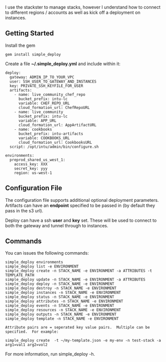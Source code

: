 I use the stackster to manage stacks, however I understand how to connect to different regions / accounts as well as kick off a deployment on instances.

Getting Started
---------------

Install the gem

```
gem install simple_deploy
```

Create a file **~/.simple_deploy.yml** and include within it:

```
deploy:
  gateway: ADMIN_IP_TO_YOUR_VPC
  user: SSH_USER_TO_GATEWAY_AND_INSTANCES
  key: PRIVATE_SSH_KEYFILE_FOR_USER
  artifacts: 
    - name: live_community_chef_repo
      bucket_prefix: intu-lc
      variable: CHEF_REPO_URL
      cloud_formation_url: ChefRepoURL
    - name: live_community
      bucket_prefix: intu-lc
      variable: APP_URL
      cloud_formation_url: AppArtifactURL
    - name: cookbooks
      bucket_prefix: intu-artifacts
      variable: COOKBOOKS_URL
      cloud_formation_url: CookbooksURL
  script: /opt/intu/admin/bin/configure.sh

environments:
  preprod_shared_us_west_1:
    access_key: XXX
    secret_key: yyy
    region: us-west-1
```

Configuration File
------------------

The configuration file supports additional optional deployment parameters.  Artifacts can have an **endpoint** specified to be passed in (by default they pass in the s3 url).

Deploy can have a ssh **user** and **key** set.  These will be used to connect to both the gateway and tunnel through to instances.

Commands
--------

You can issues the following commands:

```
simple_deploy environments
simple_deploy list -e ENVIRONMENT
simple_deploy create -n STACK_NAME -e ENVIRONMENT -a ATTRIBUTES -t TEMPLATE_PATH
simple_deploy update -n STACK_NAME -e ENVIRONMENT -a ATTRIBUTES
simple_deploy deploy -n STACK_NAME -e ENVIRONMENT
simple_deploy destroy -n STACK_NAME -e ENVIRONMENT
simple_deploy instances -n STACK_NAME -e ENVIRONMENT
simple_deploy status -n STACK_NAME -e ENVIRONMENT
simple_deploy attributes -n STACK_NAME -e ENVIRONMENT
simple_deploy events -n STACK_NAME -e ENVIRONMENT
simple_deploy resources -n STACK_NAME -e ENVIRONMENT
simple_deploy outputs -n STACK_NAME -e ENVIRONMENT
simple_deploy template -n STACK_NAME -e ENVIRONMENT

Attribute pairs are = seperated key value pairs.  Multiple can be specified.  For example:

simple_deploy create  -t ~/my-template.json -e my-env -n test-stack -a arg1=val1 arg2=vol2
```

For more information, run simple_deploy -h.
